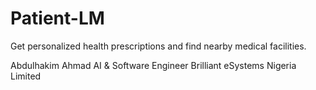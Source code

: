 # Patient-LM
Get personalized health prescriptions and find nearby medical facilities.

Abdulhakim Ahmad
AI & Software Engineer
Brilliant eSystems Nigeria Limited
